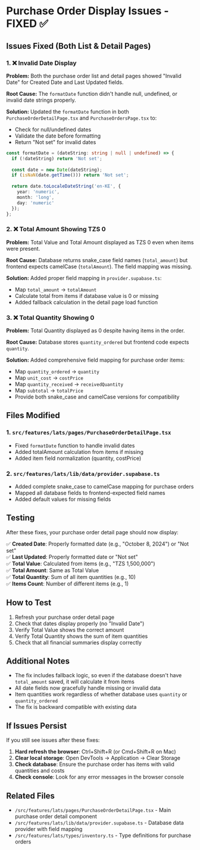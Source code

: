 # Purchase Order Display Issues - FIXED ✅

## Issues Fixed (Both List & Detail Pages)

### 1. ❌ Invalid Date Display
**Problem:** Both the purchase order list and detail pages showed "Invalid Date" for Created Date and Last Updated fields.

**Root Cause:** The `formatDate` function didn't handle null, undefined, or invalid date strings properly.

**Solution:** Updated the `formatDate` function in both `PurchaseOrderDetailPage.tsx` and `PurchaseOrdersPage.tsx` to:
- Check for null/undefined dates
- Validate the date before formatting
- Return "Not set" for invalid dates

```typescript
const formatDate = (dateString: string | null | undefined) => {
  if (!dateString) return 'Not set';
  
  const date = new Date(dateString);
  if (isNaN(date.getTime())) return 'Not set';
  
  return date.toLocaleDateString('en-KE', {
    year: 'numeric',
    month: 'long',
    day: 'numeric'
  });
};
```

### 2. ❌ Total Amount Showing TZS 0
**Problem:** Total Value and Total Amount displayed as TZS 0 even when items were present.

**Root Cause:** Database returns snake_case field names (`total_amount`) but frontend expects camelCase (`totalAmount`). The field mapping was missing.

**Solution:** Added proper field mapping in `provider.supabase.ts`:
- Map `total_amount` → `totalAmount`
- Calculate total from items if database value is 0 or missing
- Added fallback calculation in the detail page load function

### 3. ❌ Total Quantity Showing 0
**Problem:** Total Quantity displayed as 0 despite having items in the order.

**Root Cause:** Database stores `quantity_ordered` but frontend code expects `quantity`.

**Solution:** Added comprehensive field mapping for purchase order items:
- Map `quantity_ordered` → `quantity`
- Map `unit_cost` → `costPrice`
- Map `quantity_received` → `receivedQuantity`
- Map `subtotal` → `totalPrice`
- Provide both snake_case and camelCase versions for compatibility

## Files Modified

### 1. `src/features/lats/pages/PurchaseOrderDetailPage.tsx`
- Fixed `formatDate` function to handle invalid dates
- Added totalAmount calculation from items if missing
- Added item field normalization (quantity, costPrice)

### 2. `src/features/lats/lib/data/provider.supabase.ts`
- Added complete snake_case to camelCase mapping for purchase orders
- Mapped all database fields to frontend-expected field names
- Added default values for missing fields

## Testing

After these fixes, your purchase order detail page should now display:

✅ **Created Date**: Properly formatted date (e.g., "October 8, 2024") or "Not set"  
✅ **Last Updated**: Properly formatted date or "Not set"  
✅ **Total Value**: Calculated from items (e.g., "TZS 1,500,000")  
✅ **Total Amount**: Same as Total Value  
✅ **Total Quantity**: Sum of all item quantities (e.g., 10)  
✅ **Items Count**: Number of different items (e.g., 1)

## How to Test

1. Refresh your purchase order detail page
2. Check that dates display properly (no "Invalid Date")
3. Verify Total Value shows the correct amount
4. Verify Total Quantity shows the sum of item quantities
5. Check that all financial summaries display correctly

## Additional Notes

- The fix includes fallback logic, so even if the database doesn't have `total_amount` saved, it will calculate it from items
- All date fields now gracefully handle missing or invalid data
- Item quantities work regardless of whether database uses `quantity` or `quantity_ordered`
- The fix is backward compatible with existing data

## If Issues Persist

If you still see issues after these fixes:

1. **Hard refresh the browser**: Ctrl+Shift+R (or Cmd+Shift+R on Mac)
2. **Clear local storage**: Open DevTools → Application → Clear Storage
3. **Check database**: Ensure the purchase order has items with valid quantities and costs
4. **Check console**: Look for any error messages in the browser console

## Related Files

- `/src/features/lats/pages/PurchaseOrderDetailPage.tsx` - Main purchase order detail component
- `/src/features/lats/lib/data/provider.supabase.ts` - Database data provider with field mapping
- `/src/features/lats/types/inventory.ts` - Type definitions for purchase orders


